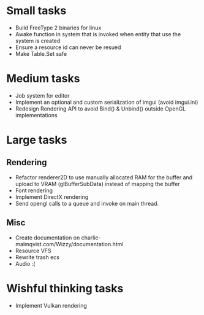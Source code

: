 # Small tasks
- Build FreeType 2 binaries for linux
- Awake function in system that is invoked when entity that use the system is created
- Ensure a resource id can never be resued
- Make Table.Set safe

# Medium tasks
- Job system for editor
- Implement an optional and custom serialization of imgui (avoid imgui.ini)
- Redesign Rendering API to avoid Bind() & Unbind() outside OpenGL implementations

# Large tasks
## Rendering
- Refactor renderer2D to use manually allocated RAM for the buffer and upload to 
  VRAM (glBufferSubData) instead of mapping the buffer
- Font rendering
- Implement DirectX rendering
- Send opengl calls to a queue and invoke on main thread.
## Misc
- Create documentation on charlie-malmqvist.com/Wizzy/documentation.html
- Resource VFS
- Rewrite trash ecs
- Audio :(

# Wishful thinking tasks
- Implement Vulkan rendering













